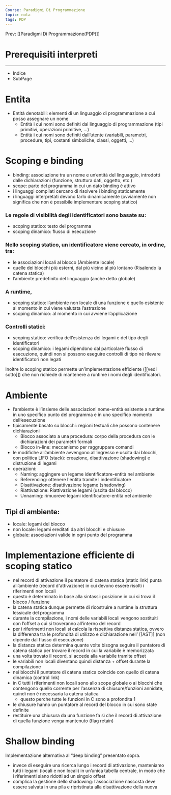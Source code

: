 ```yaml
---
Course: Paradigmi Di Programmazione
topic: nota
tags: PDP
---
```


Prev: [[Paradigmi Di Programmazione(PDP)]]

# Prerequisiti interpreti
---


- Indice
- SubPage



# Entita

- Entità denotabili: elementi di un linguaggio di
programmazione a cui posso assegnare un nome
    - Entità i cui nomi sono definiti dal linguaggio di
    programmazione (tipi primitivi, operazioni
    primitive, …)
    - Entità i cui nomi sono definiti dall’utente
    (variabili, parametri, procedure, tipi, costanti
    simboliche, classi, oggetti, …)

# Scoping e binding

- binding: associazione tra un nome e un’entità del linguaggio, introdotti
dalle dichiarazioni (funzione, struttura dati, oggetto, etc.)
- scope: parte del programma in cui un dato binding è attivo
- i linguaggi compilati cercano di risolvere i binding staticamente
- i linguaggi interpretati devono farlo dinamicamente (ovviamente non significa che non è possibile implementare scoping statico)

### Le regole di visibilità degli identificatori sono basate su:

- scoping statico: testo del programma
- scoping dinamico: flusso di esecuzione

### Nello scoping statico, un identificatore viene cercato, in ordine, tra:

- le associazioni locali al blocco (Ambiente locale)
- quelle dei blocchi più esterni, dal più vicino al più lontano (Risalendo la catena statica)
- l’ambiente predefinito del linguaggio (anche detto globale)

### A runtime,

- scoping statico: l’ambiente non locale di una funzione è quello esistente al
momento in cui viene valutata l’astrazione
- scoping dinamico: al momento in cui avviene l’applicazione

### Controlli statici:

- scoping statico: verifica dell’esistenza dei legami e del tipo degli identificatori
- scoping dinamico: i legami dipendono dal particolare flusso di esecuzione, quindi non si possono eseguire controlli di tipo né rilevare identificatori
non legati

Inoltre lo scoping statico permette un’implementazione efficiente ([[vedi sotto]]) che
non richiede di mantenere a runtime i nomi degli identificatori.

# Ambiente

- l’ambiente è l’insieme delle associazioni nome-entità esistente a runtime
in uno specifico punto del programma e in uno specifico momento
dell’esecuzione
- tipicamente basato su blocchi: regioni testuali che possono contenere
dichiarazioni
    - Blocco associato a una procedura: corpo della
    procedura con le dichiarazioni dei parametri formali
    - Blocco in-line: meccanismo per raggruppare
    comandi
- le modifiche all’ambiente avvengono all’ingresso e uscita dai blocchi, con
politica LIFO (stack): creazione, disattivazione (shadowing) e distruzione
di legami
- operazioni:
    - Naming: aggingere un legame identificatore-entità nel ambiente
    - Referencing: ottenere l'entita tramite l indentificatore
    - Disattivazione: disattivazione legame (shadowing)
    - Riattivazione: Riattivazione legami (uscita dal blocco)
    - Unnaming: rimuoreve legami identificatore-entità nel ambiente

## Tipi di ambiente:

- locale: legami del blocco
- non locale: legami ereditati da altri blocchi e chiusure
- globale: associazioni valide in ogni punto del programma

# Implementazione efficiente di scoping statico

- nel record di attivazione il puntatore di catena statica (static link) punta
all’ambiente (record d'attivazione) in cui devono essere risolti i riferimenti non locali
- questo è determinato in base alla sintassi: posizione in cui si trova il blocco
/ funzione
- la catena statica dunque permette di ricostruire a runtime la struttura
lessicale del programma
- durante la compilazione, i nomi delle variabili locali vengono sostituiti con
l’offset a cui si troveranno all’interno del record
- per i riferimenti non locali si calcola la rispettiva distanza statica, ovvero
la differenza tra le profondità di utilizzo e dichiarazione nell’ [[AST]] (non
dipende dal flusso di esecuzione)
- la distanza statica determina quante volte bisogna seguire il puntatore di
catena statica per trovare il record in cui la variabile è memorizzata
- una volta trovato il record, si accede alla variabile tramite offset
- le variabili non locali diventano quindi distanza + offset durante la compilazione
- nei blocchi il puntatore di catena statica coincide con quello di catena
dinamica (control link)
- in C tutti i riferimenti non locali sono allo scope globale o ai blocchi che
contengono quello corrente per l’assenza di chiusure/funzioni annidate,
quindi non è necessaria la catena statica
    - questo perche tutte le funzioni in C sono a profondita 1
- le chiusure hanno un puntatore al record del blocco in cui sono state definite
- restituire una chiusura da una funzione fa sì che il record di attivazione di
quella funzione venga mantenuto (flag retain)

# Shallow binding

Implementazione alternativa al “deep binding” presentato sopra.

- invece di eseguire una ricerca lungo i record di attivazione, manteniamo
tutti i legami (locali e non locali) in un’unica tabella centrale, in modo che
i riferimenti siano ridotti ad un singolo offset
- complica la gestione dello shadowing: l’associazione nascosta deve essere
salvata in una pila e ripristinata alla disattivazione della nuova
